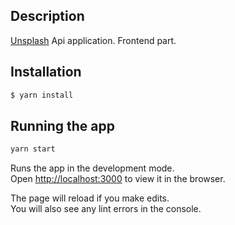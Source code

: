 ## Description

[Unsplash](https://unsplash.com/) Api application. Frontend part.

## Installation

```bash
$ yarn install
```

## Running the app

```bash
yarn start
```

Runs the app in the development mode.\
Open [http://localhost:3000](http://localhost:3000) to view it in the browser.

The page will reload if you make edits.\
You will also see any lint errors in the console.
